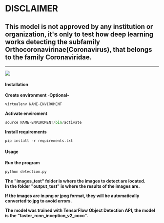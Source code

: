 <h1>DISCLAIMER</h1>

<h2>This model is not approved by any institution or organization, it's only to test how deep learning works detecting the subfamily Orthocoronavirinae(Coronavirus), that belongs to the family Coronaviridae.</h2>

<hr>


<img src="https://github.com/Ariel0123/SARS-CoV-2-DETECTION/blob/master/output_test/images_test/bn38th.jpg" />

<h4>Installation</h4>
<strong>Create environment -Optional-</strong><br>

```python
virtualenv NAME-ENVIROMENT
```

<strong>Activate enviroment</strong>

```python
source NAME-ENVIROMENT/bin/activate
```

<strong>Install requirements</strong>

```python
pip install -r requirements.txt
```

<h4>Usage</h4>
<strong>Run the program</strong><br>

```python
python detection.py
```
<strong>The "images_test" folder is where the images to detect are located.</strong><br>
<strong>In the folder "output_test" is where the results of the images are.</strong><br>

<strong>If the images are in png or jpeg format, they will be automatically converted to jpg to avoid errors.</strong>

<strong>The model was trained with TensorFlow Object Detection API, the model is the "faster_rcnn_inception_v2_coco".</strong>


